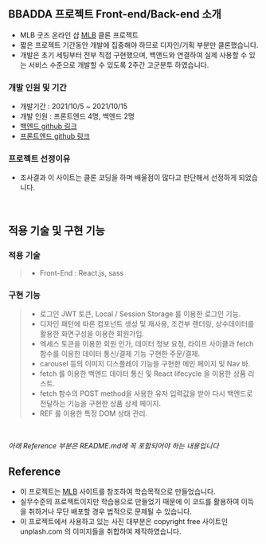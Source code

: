 ## BBADDA 프로젝트 Front-end/Back-end 소개

- MLB 굿즈 온라인 샵 [MLB](https://www.mlb-korea.com/) 클론 프로젝트
- 짧은 프로젝트 기간동안 개발에 집중해야 하므로 디자인/기획 부분만 클론했습니다.
- 개발은 초기 세팅부터 전부 직접 구현했으며, 백앤드와 연결하여 실제 사용할 수 있는 서비스 수준으로 개발할 수 있도록 2주간 고군분투 하였습니다.

### 개발 인원 및 기간

- 개발기간 : 2021/10/5 ~ 2021/10/15
- 개발 인원 : 프론트엔드 4명, 백엔드 2명
- [백엔드 github 링크](https://github.com/wecode-bootcamp-korea/25-1st-bbadda-backend)
- [프론트엔드 github 링크](https://github.com/wecode-bootcamp-korea/25-1st-bbadda-frontend)

### 프로젝트 선정이유

- 조사결과 이 사이트는 클론 코딩을 하며 배울점이 많다고 판단해서 선정하게 되었습니다.

<br>

## 적용 기술 및 구현 기능

### 적용 기술

> - Front-End : React.js, sass

### 구현 기능

> - 로그인 JWT 토큰, Local / Session Storage 를 이용한 로그인 기능.
> - 디자인 패턴에 따른 컴포넌트 생성 및 재사용, 조건부 랜더링, 상수데이터를 활용한 화면구성을 이용한 회원가입.
> - 엑세스 토큰을 이용한 회원 인가, 데이터 정보 요청, 라이프 사이클과 fetch함수를 이용한 데이터 통신/결제 기능 구현한 주문/결제.
> - carousel 등의 이미지 디스플레이 기능을 구현한 메인 페이지 및 Nav 바.
> - fetch 를 이용한 백엔드 데이터 통신 및 React lifecycle 을 이용한 상품 리스트.
> - fetch 함수의 POST method을 사용한 유저 입력값을 받아 다시 백엔드로 전달하는 기능을 구현한 상품 상세 페이지.
> - REF 를 이용한 특정 DOM 상태 관리.

<br>

_아래 Reference 부분은 README.md에 꼭 포함되어야 하는 내용입니다_

## Reference

- 이 프로젝트는 [MLB](https://www.mlb-korea.com/) 사이트를 참조하여 학습목적으로 만들었습니다.
- 실무수준의 프로젝트이지만 학습용으로 만들었기 때문에 이 코드를 활용하여 이득을 취하거나 무단 배포할 경우 법적으로 문제될 수 있습니다.
- 이 프로젝트에서 사용하고 있는 사진 대부분은 copyright free 사이트인 unplash.com 의 이미지들을 취합하여 제작하였습니다.
